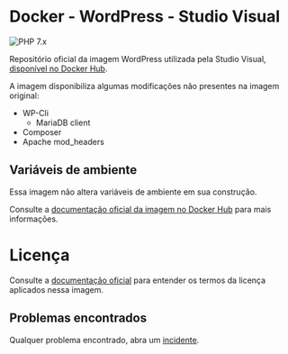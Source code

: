 # Docker - WordPress - Studio Visual

![PHP 7.x](https://github.com/studiovisual/docker-wordpress/workflows/Cria%20imagem%20e%20envia%20ao%20Docker%20Hub/badge.svg?branch=php8.0-apache)

Repositório oficial da imagem WordPress utilizada pela Studio Visual, [disponível no Docker Hub](https://hub.docker.com/repository/docker/studiovisualcombr/wordpress).

A imagem disponibiliza algumas modificações não presentes na imagem original:

* WP-Cli
    * MariaDB client
* Composer
* Apache mod_headers

## Variáveis de ambiente

Essa imagem não altera variáveis de ambiente em sua construção.

Consulte a [documentação oficial da imagem no Docker Hub](https://github.com/docker-library/docs/tree/master/wordpress#how-to-use-this-image)
para mais informações.

# Licença

Consulte a [documentação oficial](https://github.com/docker-library/docs/tree/master/wordpress#how-to-use-this-image)
para entender os termos da licença aplicados nessa imagem.

## Problemas encontrados

Qualquer problema encontrado, abra um [incidente](https://github.com/studiovisual/docker-wordpress/issues).

